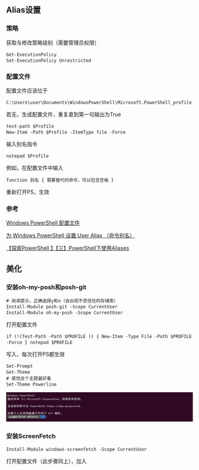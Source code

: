 ## Alias设置

### 策略
获取与修改策略级别（需要管理员权限）
```language
Get-ExecutionPolicy
Set-ExecutionPolicy Unrestricted
```

### 配置文件
配置文件应该位于
```language
C:\Users\user\Documents\WindowsPowerShell\Microsoft.PowerShell_profile.ps1
```

若无，生成配置文件，重复直到第一句输出为True
```language
test-path $Profile
New-Item -Path $Profile -ItemType file -Force
```
输入别名指令
```language
notepad $Profile
```
例如，在配置文件中输入
```language
function 别名 { 需要替代的命令，可以包含空格 }
```
重新打开PS，生效

### 参考
[Windows PowerShell 配置文件](https://forsenergy.com/zh-cn/windowspowershellhelp/html/9c82251c-6f0d-416a-9c3c-77838218531b.htm)

[为 Windows PowerShell 设置 User Alias （命令别名）](https://blog.vvzero.com/2019/07/22/set-user-alias-for-windows-PowerShell/)

[【探索PowerShell 】【三】PowerShell下使用Aliases](https://blog.51cto.com/marui/290067)

## 美化

### 安装oh-my-posh和posh-git
```language
# 阅读提示，正确选择y和n（会出现不受信任的存储库）
Install-Module posh-git -Scope CurrentUser
Install-Module oh-my-posh -Scope CurrentUser

```
打开配置文件
```language
if (!(Test-Path -Path $PROFILE )) { New-Item -Type File -Path $PROFILE -Force } notepad $PROFILE
```
写入，每次打开PS都生效
```language
Set-Prompt
Get-Theme
# 感觉这个主题最好看
Set-Theme Powerline
```
![PS主题效果](../.local/1593311570.png)

### 安装ScreenFetch
```language
Install-Module windows-screenfetch -Scope CurrentUser
```
打开配置文件（此步骤同上），加入
```language

```





